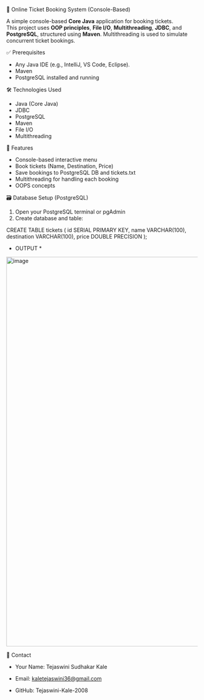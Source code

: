  🎫 Online Ticket Booking System (Console-Based)

A simple console-based **Core Java** application for booking tickets.  
This project uses **OOP principles**, **File I/O**, **Multithreading**, **JDBC**, and **PostgreSQL**, structured using **Maven**.
Multithreading is used to simulate concurrent ticket bookings.


 ✅ Prerequisites

- Any Java IDE (e.g., IntelliJ, VS Code, Eclipse). 
- Maven  
- PostgreSQL installed and running  

🛠 Technologies Used

- Java (Core Java)
- JDBC
- PostgreSQL
- Maven
- File I/O
- Multithreading

🌟 Features

- Console-based interactive menu
- Book tickets (Name, Destination, Price)
- Save bookings to PostgreSQL DB and tickets.txt
- Multithreading for handling each booking
- OOPS concepts


🗃️ Database Setup (PostgreSQL)

1. Open your PostgreSQL terminal or pgAdmin  
2. Create database and table:


CREATE TABLE tickets (
    id SERIAL PRIMARY KEY,
    name VARCHAR(100),
    destination VARCHAR(100),
    price DOUBLE PRECISION
);

 * OUTPUT *
<img width="1024" height="1024" alt="image" src="https://github.com/user-attachments/assets/37e1f5fe-63c8-4049-988d-a33f1d6ca85c" />








🌟 Contact


- Your Name: Tejaswini Sudhakar Kale

- Email: kaletejaswini36@gmail.com

- GitHub: Tejaswini-Kale-2008
